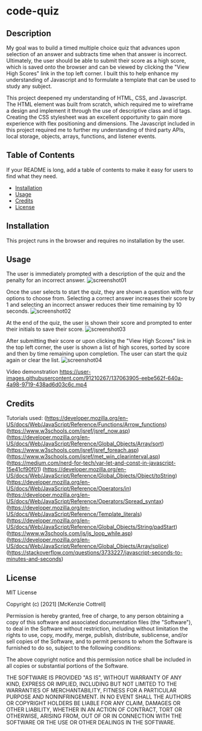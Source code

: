 # code-quiz

## Description

My goal was to build a timed multiple choice quiz that advances upon selection of an answer and subtracts time when that answer is incorrect.  Ultimately, the user should be able to submit their score as a high score, which is saved onto the browser and can be viewed by clicking the "View High Scores" link in the top left corner.  I built this to help enhance my understanding of Javascript and to formulate a template that can be used to study any subject.

This project deepened my understanding of HTML, CSS, and Javascript.  The HTML element was built from scratch, which required me to wireframe a design and implement it through the use of descriptive class and id tags.  Creating the CSS stylesheet was an excellent opportunity to gain more experience with flex positioning and dimensions.  The Javascript included in this project required me to further my understanding of third party APIs, local storage, objects, arrays, functions, and listener events.

## Table of Contents

If your README is long, add a table of contents to make it easy for users to find what they need.
- [Installation](#installation)
- [Usage](#usage)
- [Credits](#credits)
- [License](#license)

## Installation

This project runs in the browser and requires no installation by the user.

## Usage

The user is immediately prompted with a description of the quiz and the penalty for an incorrect answer.
![screenshot01](https://user-images.githubusercontent.com/91210267/137063770-296bce82-2a4b-4db0-adba-2655b4d51de9.png)

Once the user selects to start the quiz, they are shown a question with four options to choose from.  Selecting a correct answer increases their score by 1 and selecting an incorrect answer reduces their time remaining by 10 seconds.
![screenshot02](https://user-images.githubusercontent.com/91210267/137063811-e15865a2-b420-4626-af1f-00be6721f73a.png)

At the end of the quiz, the user is shown their score and prompted to enter their initials to save their score.
![screenshot03](https://user-images.githubusercontent.com/91210267/137063860-21e5f500-3104-4686-b475-d273b1e16667.png)

After submitting their score or upon clicking the "View High Scores" link in the top left corner, the user is shown a list of high scores, sorted by score and then by time remaining upon completion.  The user can start the quiz again or clear the list.
![screenshot04](https://user-images.githubusercontent.com/91210267/137063868-ef0e5411-b807-4a5c-8162-8b25e7f2e66d.png)

Video demonstration
https://user-images.githubusercontent.com/91210267/137063905-eebe562f-640a-4a98-9719-438ad6d03c6c.mp4


## Credits

Tutorials used:
(https://developer.mozilla.org/en-US/docs/Web/JavaScript/Reference/Functions/Arrow_functions)
(https://www.w3schools.com/jsref/jsref_now.asp)
(https://developer.mozilla.org/en-US/docs/Web/JavaScript/Reference/Global_Objects/Array/sort)
(https://www.w3schools.com/jsref/jsref_foreach.asp)
(https://www.w3schools.com/jsref/met_win_clearinterval.asp)
(https://medium.com/nerd-for-tech/var-let-and-const-in-javascript-15e41cf90f01)
(https://developer.mozilla.org/en-US/docs/Web/JavaScript/Reference/Global_Objects/Object/toString)
(https://developer.mozilla.org/en-US/docs/Web/JavaScript/Reference/Operators/in)
(https://developer.mozilla.org/en-US/docs/Web/JavaScript/Reference/Operators/Spread_syntax)
(https://developer.mozilla.org/en-US/docs/Web/JavaScript/Reference/Template_literals)
(https://developer.mozilla.org/en-US/docs/Web/JavaScript/Reference/Global_Objects/String/padStart)
(https://www.w3schools.com/js/js_loop_while.asp)
(https://developer.mozilla.org/en-US/docs/Web/JavaScript/Reference/Global_Objects/Array/splice)
(https://stackoverflow.com/questions/3733227/javascript-seconds-to-minutes-and-seconds)

## License

MIT License

Copyright (c) [2021] [McKenzie Cottrell]

Permission is hereby granted, free of charge, to any person obtaining a copy
of this software and associated documentation files (the "Software"), to deal
in the Software without restriction, including without limitation the rights
to use, copy, modify, merge, publish, distribute, sublicense, and/or sell
copies of the Software, and to permit persons to whom the Software is
furnished to do so, subject to the following conditions:

The above copyright notice and this permission notice shall be included in all
copies or substantial portions of the Software.

THE SOFTWARE IS PROVIDED "AS IS", WITHOUT WARRANTY OF ANY KIND, EXPRESS OR
IMPLIED, INCLUDING BUT NOT LIMITED TO THE WARRANTIES OF MERCHANTABILITY,
FITNESS FOR A PARTICULAR PURPOSE AND NONINFRINGEMENT. IN NO EVENT SHALL THE
AUTHORS OR COPYRIGHT HOLDERS BE LIABLE FOR ANY CLAIM, DAMAGES OR OTHER
LIABILITY, WHETHER IN AN ACTION OF CONTRACT, TORT OR OTHERWISE, ARISING FROM,
OUT OF OR IN CONNECTION WITH THE SOFTWARE OR THE USE OR OTHER DEALINGS IN THE
SOFTWARE.

